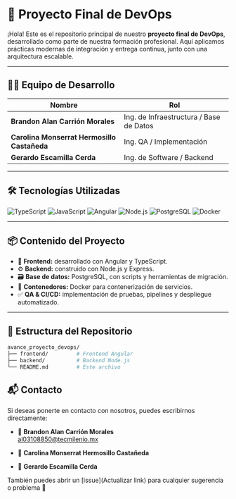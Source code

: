 # 🚀 Proyecto Final de DevOps

¡Hola! Este es el repositorio principal de nuestro **proyecto final de DevOps**, desarrollado como parte de nuestra formación profesional. Aquí aplicamos prácticas modernas de integración y entrega continua, junto con una arquitectura escalable.

---

## 👨‍💻 Equipo de Desarrollo

| Nombre                                       | Rol                                        |
|----------------------------------------------|---------------------------------------------|
| **Brandon Alan Carrión Morales**             | Ing. de Infraestructura / Base de Datos     |
| **Carolina Monserrat Hermosillo Castañeda**  | Ing. QA / Implementación                    |
| **Gerardo Escamilla Cerda**                  | Ing. de Software / Backend                  |

---

## 🛠️ Tecnologías Utilizadas

![TypeScript](https://img.shields.io/badge/-TypeScript-3178C6?logo=typescript&logoColor=white&style=for-the-badge)
![JavaScript](https://img.shields.io/badge/-JavaScript-F7DF1E?logo=javascript&logoColor=black&style=for-the-badge)
![Angular](https://img.shields.io/badge/-Angular-DD0031?logo=angular&logoColor=white&style=for-the-badge)
![Node.js](https://img.shields.io/badge/-Node.js-339933?logo=node.js&logoColor=white&style=for-the-badge)
![PostgreSQL](https://img.shields.io/badge/-PostgreSQL-4169E1?logo=postgresql&logoColor=white&style=for-the-badge)
![Docker](https://img.shields.io/badge/-Docker-2496ED?logo=docker&logoColor=white&style=for-the-badge)

---

## 📦 Contenido del Proyecto

- 🔧 **Frontend:** desarrollado con Angular y TypeScript.
- ⚙️ **Backend:** construido con Node.js y Express.
- 🗃️ **Base de datos:** PostgreSQL, con scripts y herramientas de migración.
- 🐳 **Contenedores:** Docker para contenerización de servicios.
- ✅ **QA & CI/CD:** implementación de pruebas, pipelines y despliegue automatizado.

---

## 📁 Estructura del Repositorio

```bash
avance_proyecto_devops/
├── frontend/         # Frontend Angular 
├── backend/          # Backend Node.js
└── README.md         # Este archivo
```
## 📬 Contacto

Si deseas ponerte en contacto con nosotros, puedes escribirnos directamente:

- 📧 **Brandon Alan Carrión Morales**  
  [al03108850@tecmilenio.mx](mailto:al03108850@tecmilenio.mx)

- 📧 **Carolina Monserrat Hermosillo Castañeda**  
<!--
[carolina.hermosillo@email.com](mailto:) 
-->

- 📧 **Gerardo Escamilla Cerda**
<!--
[gerardo.escamilla@email.com](mailto:)
-->



También puedes abrir un [issue](Actualizar link) para cualquier sugerencia o problema 💬
